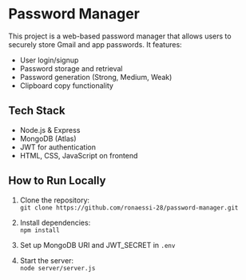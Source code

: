 # Password Manager

This project is a web-based password manager that allows users to securely store Gmail and app passwords. It features:

- User login/signup 
- Password storage and retrieval
- Password generation (Strong, Medium, Weak)  
- Clipboard copy functionality     

## Tech Stack
- Node.js & Express   
- MongoDB (Atlas)
- JWT for authentication
- HTML, CSS, JavaScript on frontend
 
## How to Run Locally
1. Clone the repository:  
   `git clone https://github.com/ronaessi-28/password-manager.git`

2. Install dependencies:  
   `npm install`

3. Set up MongoDB URI and JWT_SECRET in `.env`

4. Start the server:  
   `node server/server.js`
